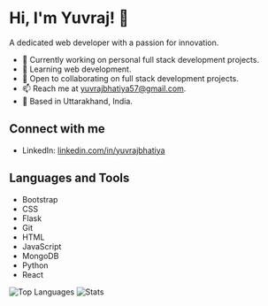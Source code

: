 # Hi, I'm Yuvraj! 👋

A dedicated web developer with a passion for innovation.

- 🔭 Currently working on personal full stack development projects.
- 🌱 Learning web development.
- 👯 Open to collaborating on full stack development projects.
- 📫 Reach me at yuvrajbhatiya57@gmail.com.
- 📍 Based in Uttarakhand, India.

## Connect with me
- LinkedIn: [linkedin.com/in/yuvrajbhatiya](https://linkedin.com/in/yuvrajbhatiya)

## Languages and Tools
- Bootstrap
- CSS
- Flask
- Git
- HTML
- JavaScript
- MongoDB
- Python
- React

![Top Languages](https://github-readme-stats.vercel.app/api/top-langs?username=yvrjbhatiya&show_icons=true&locale=en&layout=compact)
![Stats](https://github-readme-stats.vercel.app/api?username=yvrjbhatiya&show_icons=true&locale=en)
